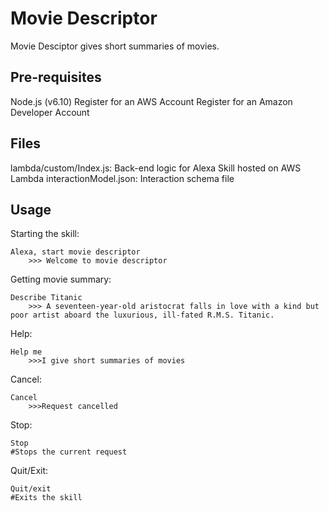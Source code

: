 
# Movie Descriptor
Movie Desciptor gives short summaries of movies.

## Pre-requisites
Node.js (v6.10)
Register for an AWS Account
Register for an Amazon Developer Account

## Files
lambda/custom/Index.js: Back-end logic for Alexa Skill hosted on AWS Lambda
interactionModel.json: Interaction schema file

## Usage

Starting the skill:
```text
Alexa, start movie descriptor
    >>> Welcome to movie descriptor
```

Getting movie summary:
```text
Describe Titanic
    >>> A seventeen-year-old aristocrat falls in love with a kind but poor artist aboard the luxurious, ill-fated R.M.S. Titanic.
```

Help:
```text
Help me
    >>>I give short summaries of movies
```

Cancel:
```text
Cancel
    >>>Request cancelled
```

Stop:
```text
Stop
#Stops the current request
```

Quit/Exit:
```text
Quit/exit
#Exits the skill
```
